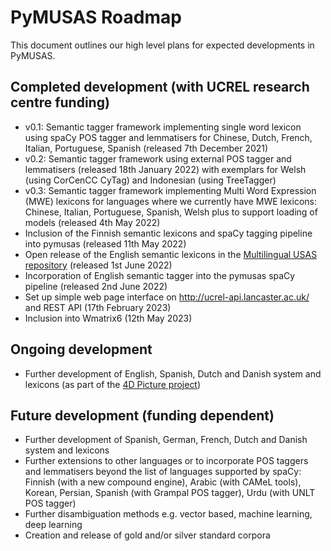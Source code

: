 # PyMUSAS Roadmap

This document outlines our high level plans for expected developments in PyMUSAS.

## Completed development (with UCREL research centre funding)

- v0.1: Semantic tagger framework implementing single word lexicon using spaCy POS tagger and lemmatisers for Chinese, Dutch, French, Italian, Portuguese, Spanish (released 7th December 2021)
- v0.2: Semantic tagger framework using external POS tagger and lemmatisers (released 18th January 2022) with exemplars for Welsh (using CorCenCC CyTag) and Indonesian (using TreeTagger)
- v0.3: Semantic tagger framework implementing Multi Word Expression (MWE) lexicons for languages where we currently have MWE lexicons: Chinese, Italian, Portuguese, Spanish, Welsh plus to support loading of models (released 4th May 2022)
- Inclusion of the Finnish semantic lexicons and spaCy tagging pipeline into pymusas (released 11th May 2022)
- Open release of the English semantic lexicons in the [Multilingual USAS repository](https://github.com/UCREL/Multilingual-USAS) (released 1st June 2022)
- Incorporation of English semantic tagger into the pymusas spaCy pipeline (released 2nd June 2022)
- Set up simple web page interface on http://ucrel-api.lancaster.ac.uk/ and REST API (17th February 2023)
- Inclusion into Wmatrix6 (12th May 2023)

## Ongoing development
- Further development of English, Spanish, Dutch and Danish system and lexicons (as part of the [4D Picture project](https://4dpicture.eu/))

## Future development (funding dependent)

- Further development of Spanish, German, French, Dutch and Danish system and lexicons
- Further extensions to other languages or to incorporate POS taggers and lemmatisers beyond the list of languages supported by spaCy: Finnish (with a new compound engine), Arabic (with CAMeL tools), Korean, Persian, Spanish (with Grampal POS tagger), Urdu (with UNLT POS tagger)
- Further disambiguation methods e.g. vector based, machine learning, deep learning
- Creation and release of gold and/or silver standard corpora
